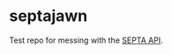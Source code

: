 septajawn
=========

Test repo for messing with the [SEPTA API].

[SEPTA API]:http://www3.septa.org/hackathon/
